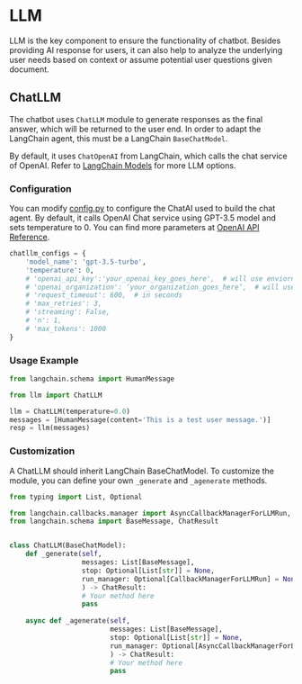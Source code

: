 # LLM

LLM is the key component to ensure the functionality of chatbot. Besides providing AI response for users, it can also help to analyze the underlying user needs based on context or assume potential user questions given document.

## ChatLLM

The chatbot uses `ChatLLM` module to generate responses as the final answer, which will be returned to the user end. In order to adapt the LangChain agent, this must be a LangChain `BaseChatModel`.

By default, it uses `ChatOpenAI` from LangChain, which calls the chat service of OpenAI.
Refer to [LangChain Models](https://python.langchain.com/en/latest/modules/models.html) for more LLM options.

### Configuration

You can modify [config.py](../../config.py) to configure the ChatAI used to build the chat agent.
By default, it calls OpenAI Chat service using GPT-3.5 model and sets temperature to 0.
You can find more parameters at [OpenAI API Reference](https://platform.openai.com/docs/api-reference/chat).

```python
chatllm_configs = {
    'model_name': 'gpt-3.5-turbo',
    'temperature': 0,
    # 'openai_api_key':'your_openai_key_goes_here',  # will use enviornment variable if not set in configs
    # 'openai_organization': ‘your_organization_goes_here’,  # will use enviornment variable if not set in configs
    # 'request_timeout': 600,  # in seconds
    # 'max_retries': 3,
    # 'streaming': False,
    # 'n': 1,
    # 'max_tokens': 1000
}
```

### Usage Example

```python
from langchain.schema import HumanMessage

from llm import ChatLLM

llm = ChatLLM(temperature=0.0)
messages = [HumanMessage(content='This is a test user message.')]
resp = llm(messages)
```

### Customization

A ChatLLM should inherit LangChain BaseChatModel.
To customize the module, you can define your own `_generate` and `_agenerate` methods.

```python
from typing import List, Optional

from langchain.callbacks.manager import AsyncCallbackManagerForLLMRun, CallbackManagerForLLMRun
from langchain.schema import BaseMessage, ChatResult


class ChatLLM(BaseChatModel):
    def _generate(self,
                  messages: List[BaseMessage],
                  stop: Optional[List[str]] = None,
                  run_manager: Optional[CallbackManagerForLLMRun] = None
                  ) -> ChatResult:
                  # Your method here
                  pass
    
    async def _agenerate(self,
                         messages: List[BaseMessage],
                         stop: Optional[List[str]] = None,
                         run_manager: Optional[AsyncCallbackManagerForLLMRun] = None,
                         ) -> ChatResult:
                         # Your method here
                         pass
```
